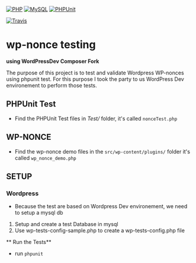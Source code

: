 
[![PHP](https://img.shields.io/badge/php-v7-blue.svg)]()
[![MySQL](https://img.shields.io/badge/mysql-v5.6-blue.svg)]()
[![PHPUnit](https://img.shields.io/badge/PHPUnit-v6.1-blue.svg)]()

[![Travis](https://img.shields.io/badge/Build-passing-brightgreen.svg)]()


# wp-nonce testing 
**using WordPressDev Composer Fork**

The purpose of this project is to test and validate Wordpress WP-nonces using phpunit test.
For this purpose I took the party to us WordPress Dev environement to perform those tests.

## **PHPUnit Test**  
 * Find the PHPUnit Test files in *Test/* folder, it's called `nonceTest.php`


## WP-NONCE

* Find the wp-nonce demo files in the `src/wp-content/plugins/` folder it's called `wp_nonce_demo.php`


## SETUP

### Wordpress
* Because the test are based on Wordpress Dev environement, we need to setup a mysql db

1. Setup and create a test Database in mysql
2. Use wp-tests-config-sample.php to create a wp-tests-config.php file


** Run the Tests**

* run `phpunit`
